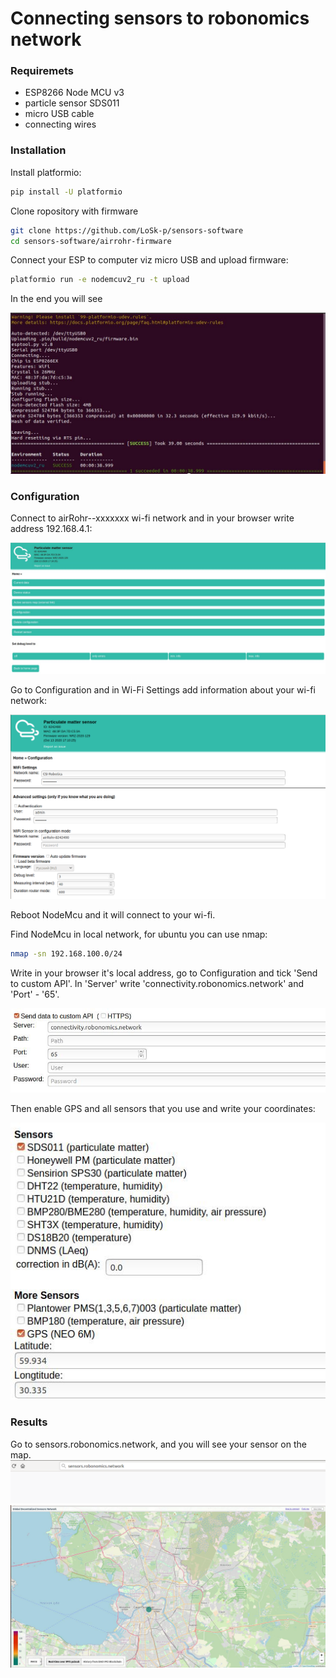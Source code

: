 # Connecting sensors to robonomics network
### Requiremets
* ESP8266 Node MCU v3
* particle sensor SDS011
* micro USB cable
* connecting wires

### Installation
Install platformio:
```bash
pip install -U platformio
```
Clone ropository with firmware
```bash
git clone https://github.com/LoSk-p/sensors-software
cd sensors-software/airrohr-firmware
```
Connect your ESP to computer viz micro USB and upload firmware:
```bash
platformio run -e nodemcuv2_ru -t upload
```
In the end you will see

![upload](https://github.com/LoSk-p/media/blob/master/esp/upload.jpg)

### Configuration
Connect to airRohr--xxxxxxx wi-fi network and in your browser write address 192.168.4.1:

![menu](https://github.com/LoSk-p/media/blob/master/esp/menu1.jpg)

Go to Configuration and in Wi-Fi Settings add information about your wi-fi network:

![config](https://github.com/LoSk-p/media/blob/master/esp/config.png)

Reboot NodeMcu and it will connect to your wi-fi.

Find NodeMcu in local network, for ubuntu you can use nmap:
```bash
nmap -sn 192.168.100.0/24
```
Write in your browser it's local address, go to Configuration and tick 'Send to custom API'. In 'Server' write 'connectivity.robonomics.network' and 'Port' - '65'.

![robonomics](https://github.com/LoSk-p/media/blob/master/esp/robonomics.jpg)

Then enable GPS and all sensors that you use and write your coordinates:

![gps](https://github.com/LoSk-p/media/blob/master/esp/gps.jpg)

### Results
Go to sensors.robonomics.network, and you will see your sensor on the map.
![link](https://github.com/LoSk-p/media/blob/master/esp/sensors_rob.jpg)
![map](https://github.com/LoSk-p/media/blob/master/esp/map.jpg)
